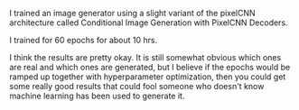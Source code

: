 I trained an image generator using a slight variant of the pixelCNN architecture called Conditional Image Generation with PixelCNN Decoders.



I trained for 60 epochs for about 10 hrs.


I think the results are pretty okay. It is still somewhat obvious which ones are real and which ones are generated, but I believe if the epochs would be ramped up together with hyperparameter optimization, then you could get some really good results that could fool someone who doesn't know machine learning has been used to generate it.
